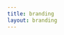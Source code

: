 ```yaml
---
title: branding
layout: branding
---
```


<img src="public\images\branding\For__Blackwater.png" alt="" class="brandingTile">
<img src="public\images\branding\For__Piff1.png" alt="" class="brandingTile">
<img src="public\images\branding\For__Piff2.png" alt="" class="brandingTile">
<img src="public\images\branding\For__Piff3.png" alt="" class="brandingTile">
<img src="public\images\branding\For__Piff4.png" alt="" class="brandingTile">
<img src="public\images\branding\For__Piff5.png" alt="" class="brandingTile">
<img src="public\images\branding\For__Piff7.png" alt="" class="brandingTile">
<img src="public\images\branding\For__Urbanomix.png" alt="" class="brandingTile">
<img src="public\images\branding\chai_supply.png" alt="" class="brandingTile">
<img src="public\images\branding\dsumn-01.png" alt="" class="brandingTile">
<img src="public\images\branding\nbmii-01.png" alt="" class="brandingTile">
<img src="public\images\branding\Westlake_Healing_arts-01.png" alt="" class="brandingTile">